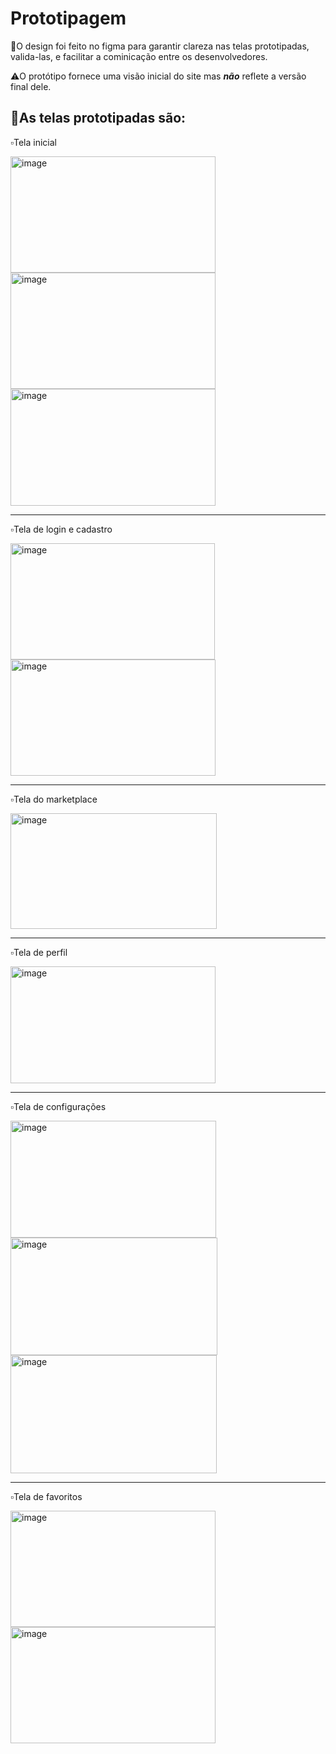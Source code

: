 # Prototipagem

🔹O design foi feito no figma para garantir clareza nas telas prototipadas, valida-las, e facilitar a cominicação entre os desenvolvedores.

⚠️O protótipo fornece uma visão inicial do site mas ***não*** reflete a versão final dele.

## 🔸As telas prototipadas são:


▫️Tela inicial

<img width="328" height="186" alt="image" src="https://github.com/user-attachments/assets/acf2ad91-dd56-4eaf-99e2-c8ef886b26af" />
<img width="328" height="186" alt="image" src="https://github.com/user-attachments/assets/ece73114-e317-4118-8dd4-8e588dd6b947" />
<img width="328" height="187" alt="image" src="https://github.com/user-attachments/assets/748d0912-d0ad-4855-9b1d-be4c2db6ece3" />

---

▫️Tela de login e cadastro

<img width="327" height="186" alt="image" src="https://github.com/user-attachments/assets/fd17dfd7-ffe4-4e48-a472-17fdad82f186" />
<img width="328" height="186" alt="image" src="https://github.com/user-attachments/assets/52581837-a338-481b-b276-e7f4b5891138" />

---
▫️Tela do marketplace

<img width="330" height="185" alt="image" src="https://github.com/user-attachments/assets/369ecc70-6278-4b76-927c-fc5dcea119e4" />

---
▫️Tela de perfil

<img width="328" height="187" alt="image" src="https://github.com/user-attachments/assets/0fb24d37-ef22-41c3-a0f7-1095da060dcd" />

---
▫️Tela de configurações

<img width="329" height="187" alt="image" src="https://github.com/user-attachments/assets/ad97cbe1-47ac-4262-84f6-ebfd55088a6c" />
<img width="331" height="188" alt="image" src="https://github.com/user-attachments/assets/70b82c95-f4b4-443f-8233-ea4831c02bdf" />
<img width="330" height="189" alt="image" src="https://github.com/user-attachments/assets/6eef4310-9a2a-4b22-a8e5-155a96862663" />

---
▫️Tela de favoritos

<img width="328" height="186" alt="image" src="https://github.com/user-attachments/assets/3c994577-2445-44a6-bc5d-3aea5b0a0022" />
<img width="328" height="186" alt="image" src="https://github.com/user-attachments/assets/94c6cd39-bf1c-48aa-a69d-cac707b29cf7" />


























